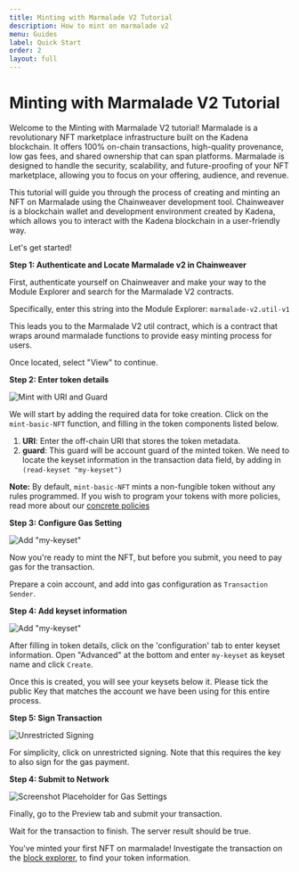 ```yaml
---
title: Minting with Marmalade V2 Tutorial
description: How to mint on marmalade v2
menu: Guides
label: Quick Start
order: 2
layout: full
---
```


# Minting with Marmalade V2 Tutorial


Welcome to the Minting with Marmalade V2 tutorial! Marmalade is a revolutionary
NFT marketplace infrastructure built on the Kadena blockchain. It offers 100%
on-chain transactions, high-quality provenance, low gas fees, and shared
ownership that can span platforms. Marmalade is designed to handle the security,
scalability, and future-proofing of your NFT marketplace, allowing you to focus
on your offering, audience, and revenue.

This tutorial will guide you through the process of creating and minting an NFT
on Marmalade using the Chainweaver development tool. Chainweaver is a blockchain
wallet and development environment created by Kadena, which allows you to
interact with the Kadena blockchain in a user-friendly way.

Let's get started!

**Step 1: Authenticate and Locate Marmalade v2 in Chainweaver**

First, authenticate yourself on Chainweaver and make your way to the Module Explorer and search for the Marmalade V2 contracts.

Specifically, enter this string into the Module Explorer: `marmalade-v2.util-v1`

This leads you to the Marmalade V2 util contract, which is a contract that wraps around marmalade
functions to provide easy minting process for users.

Once located, select "View" to continue.

**Step 2: Enter token details**

![Mint with URI and Guard](/assets/marmalade/mint_1.png)


We will start by adding the required data for toke creation.
Click on the `mint-basic-NFT` function, and filling in the token components
listed below.

1. **URI**: Enter the off-chain URI that stores the token metadata.
2. **guard**: This guard will be account guard of the minted token. We need to
   locate the keyset information in the transaction data field, by adding in
   `(read-keyset "my-keyset")`

 **Note:** By default, `mint-basic-NFT` mints a non-fungible token without
 any rules programmed. If you wish to program your tokens with more policies,
 read more about our [concrete policies](../concrete-policies/index.md)


**Step 3: Configure Gas Setting**

![Add "my-keyset"](/assets/marmalade/mint_gas.png)

Now you're ready to mint the NFT, but before you submit, you need to pay gas for the
transaction.

Prepare a coin account, and add into gas configuration as `Transaction Sender`.


**Step 4: Add keyset information**

![Add "my-keyset"](/assets/marmalade/mint_keyset.png)

After filling in token details, click on the 'configuration' tab to enter
keyset information. Open "Advanced" at the bottom and enter `my-keyset` as keyset
name and click `Create`.

Once this is created, you will see your keysets below it. Please tick the public Key
that matches the account we have been using for this entire process.


**Step 5: Sign Transaction**

![Unrestricted Signing](/assets/marmalade/mint_unrestricted_signing.png)

For simplicity, click on unrestricted signing. Note that this requires the key
to also sign for the gas payment.


**Step 4: Submit to Network**

![Screenshot Placeholder for Gas Settings](/assets/marmalade/mint_submit.png)

Finally, go to the Preview tab and submit your transaction.

Wait for the transaction to finish. The server result should
be true.

You've minted your first NFT on marmalade! Investigate the transaction on
the [block explorer](explorer.chainweb.com), to find your token information.

